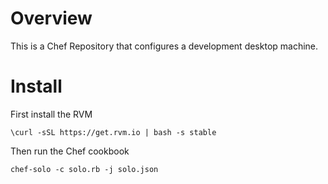 Overview
========

This is a Chef Repository that configures a development desktop machine.

Install
=============

First install the RVM

`\curl -sSL https://get.rvm.io | bash -s stable`

Then run the Chef cookbook

`chef-solo -c solo.rb -j solo.json`